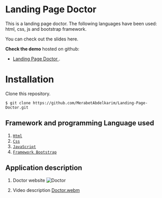 
# Landing Page Doctor


This is a landing page doctor. The following languages have been used: html, css, js and bootstrap framework.

You can check out the slides here.

**Check the demo** hosted on github:
- [Landing Page Doctor ](https://merabetabdelkarim.github.io/Landing-Page-Doctor).

# Installation

Clone this repository.

    $ git clone https://github.com/MerabetAbdelkarim/Landing-Page-Doctor.git




## Framework and programming Language used

 1.  [`Html`](https://developer.mozilla.org/en-US/docs/Web/HTML) 
 2.  [`Css`](https://developer.mozilla.org/en-US/docs/Web/CSS) 
 3. [`JavaScript`](https://developer.mozilla.org/en-US/docs/Web/JavaScript) 
 4. [`Framework Bootstrap`](https://getbootstrap.com/) 

## Application description

 1. Doctor website
    ![Doctor](https://github.com/MerabetAbdelkarim/Landing-Page-Doctor/assets/95025226/b26c20ef-47ec-4d80-b88b-15ffa57ec8a7)

 2.  Video description 
[Doctor.webm](https://github.com/MerabetAbdelkarim/Landing-Page-Doctor/assets/95025226/4b6f55a7-4339-4db6-b6a1-34fa20f84bc2)

